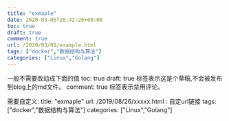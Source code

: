 ```yaml
---
title: "exmaple"
date: 2020-03-05T20:42:26+08:00
toc: true
draft: true
comment: true
url: /2020/03/01/example.html
tags: ["docker","数据结构与算法"]
categories: ["Linux","Golang"]
---
```


一般不需要改动成下面的值
toc: true
draft: true 标签表示这是个草稿,不会被发布到blog上的md文件。
comment: true 标签表示禁用评论。

<!--more-->

需要自定义:
title: "exmaple"
url: /2019/08/26/xxxxx.html : 自定url链接
tags: ["docker","数据结构与算法"]
categories: ["Linux","Golang"]

